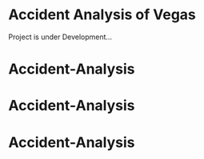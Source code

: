 # **Accident Analysis of Vegas**
Project is under Development...

# Accident-Analysis
# Accident-Analysis
# Accident-Analysis
